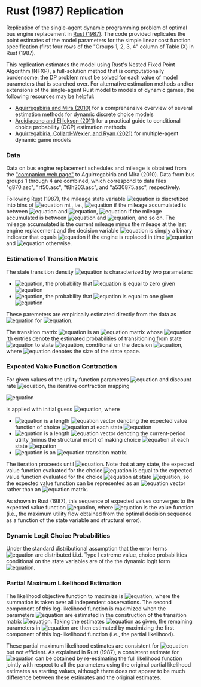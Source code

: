 # Rust (1987) Replication

Replication of the single-agent dynamic programming problem of optimal bus engine replacement in [Rust (1987)](https://www.econometricsociety.org/publications/econometrica/1987/09/01/optimal-replacement-gmc-bus-engines-empirical-model-harold). The code provided replicates the point estimates of the model parameters for the simple linear cost function specification (first four rows of the "Groups 1, 2, 3, 4" column of Table IX) in Rust (1987).

This replication estimates the model using Rust's Nested Fixed Point Algorithm (NFXP), a full-solution method that is computationally burdensome: the DP problem must be solved for each value of model parameters that is searched over. For alternative estimation methods and/or extensions of the single-agent Rust model to models of dynamic games, the following resources may be helpful:
* [Aguirregabiria and Mira (2010)](http://aguirregabiria.net/wpapers/survey_annalsje.pdf) for a comprehensive overview of several estimation methods for dynamic discrete choice models
* [Arcidiacono and Ellickson (2011)](https://www.annualreviews.org/doi/abs/10.1146/annurev-economics-111809-125038) for a practical guide to conditional choice probability (CCP) estimation methods
* [Aguirregabiria, Collard-Wexler, and Ryan (2021)](https://arxiv.org/abs/2109.01725) for multiple-agent dynamic game models

### Data

Data on bus engine replacement schedules and mileage is obtained from the ["companion web page"](http://individual.utoronto.ca/vaguirre/wpapers/program_code_survey_joe_2008.html) to Aguirregabiria and Mira (2010). Data from bus groups 1 through 4 are combined, which correspond to data files "g870.asc", "rt50.asc", "t8h203.asc", and "a530875.asc", respectively.

Following Rust (1987), the mileage state variable ![equation](https://latex.codecogs.com/svg.image?x_t) is discretized into bins of ![equation](https://latex.codecogs.com/svg.image?5000) mi., i.e., ![equation](https://latex.codecogs.com/svg.image?x_t&space;=&space;0) if the mileage accumulated is between ![equation](https://latex.codecogs.com/svg.image?0) and ![equation](https://latex.codecogs.com/svg.image?5000), ![equation](https://latex.codecogs.com/svg.image?x_t&space;=&space;1) if the mileage accumulated is between ![equation](https://latex.codecogs.com/svg.image?5000) and ![equation](https://latex.codecogs.com/svg.image?10000), and so on. The mileage accumulated is the current mileage minus the mileage at the last engine replacement and the decision variable ![equation](https://latex.codecogs.com/svg.image?i_t) is simply a binary indicator that equals ![equation](https://latex.codecogs.com/svg.image?1) if the engine is replaced in time ![equation](https://latex.codecogs.com/svg.image?t) and ![equation](https://latex.codecogs.com/svg.image?0) otherwise.

### Estimation of Transition Matrix

The state transition density ![equation](https://latex.codecogs.com/svg.image?p(x_{t&plus;1}&space;|&space;x_t,&space;i_t,&space;\theta_3)) is characterized by two parameters:
- ![equation](https://latex.codecogs.com/svg.image?\theta_3_0), the probability that ![equation](https://latex.codecogs.com/svg.image?x_{t&plus;1}&space;-&space;x_{t}) is equal to zero given ![equation](https://latex.codecogs.com/svg.image?i_t&space;=&space;0)
- ![equation](https://latex.codecogs.com/svg.image?\theta_3_1), the probability that ![equation](https://latex.codecogs.com/svg.image?x_{t&plus;1}&space;-&space;x_{t}) is equal to one given ![equation](https://latex.codecogs.com/svg.image?i_t&space;=&space;0)

These paremeters are empirically estimated directly from the data as ![equation](https://latex.codecogs.com/svg.image?\text{freq}(x_{t&plus;1}&space;-&space;x_t&space;=&space;j&space;|&space;i_t&space;=&space;0,&space;x_{t&plus;1}&space;-&space;0&space;=&space;j&space;|&space;i_t&space;=&space;1)) for ![equation](https://latex.codecogs.com/svg.image?j&space;=&space;0,&space;1).

The transition matrix ![equation](https://latex.codecogs.com/svg.image?P) is an ![equation](https://latex.codecogs.com/svg.image?S&space;\times&space;S) matrix whose ![equation](https://latex.codecogs.com/svg.image?[j,&space;k])'th entries denote the estimated probabilities of transitioning from state ![equation](https://latex.codecogs.com/svg.image?j) to state ![equation](https://latex.codecogs.com/svg.image?k), conditional on the decision ![equation](https://latex.codecogs.com/svg.image?i&space;=&space;0), where ![equation](https://latex.codecogs.com/svg.image?S&space;=&space;90) denotes the size of the state space.

### Expected Value Function Contraction

For given values of the utility function parameters ![equation](https://latex.codecogs.com/svg.image?\theta) and discount rate ![equation](https://latex.codecogs.com/svg.image?\beta), the iterative contraction mapping

![equation](https://latex.codecogs.com/svg.image?EV^{new}&space;=&space;P&space;[\log&space;(\sum_{j&space;=&space;0,&space;1}&space;\exp(\bar&space;u(\cdot,&space;j;&space;\theta)&space;&plus;&space;\beta&space;EV^{old}))]) 

is applied with initial guess ![equation](https://latex.codecogs.com/svg.image?EV=0), where
- ![equation](https://latex.codecogs.com/svg.image?EV) is a length ![equation](https://latex.codecogs.com/svg.image?S) vector denoting the expected value function of choice ![equation](https://latex.codecogs.com/svg.image?i&space;=&space;0) at each state ![equation](https://latex.codecogs.com/svg.image?x=0,\dots,S-1)
- ![equation](https://latex.codecogs.com/svg.image?\bar&space;u(\cdot,&space;j;&space;\theta)) is a length ![equation](https://latex.codecogs.com/svg.image?S) vector denoting the current-period utility (minus the structural error) of making choice ![equation](https://latex.codecogs.com/svg.image?j) at each state ![equation](https://latex.codecogs.com/svg.image?x=0,\dots,S-1)
- ![equation](https://latex.codecogs.com/svg.image?P) is an ![equation](https://latex.codecogs.com/svg.image?S&space;\times&space;S) transition matrix.

The iteration proceeds until ![equation](https://latex.codecogs.com/svg.image?\left\|&space;EV^{new}&space;-&space;EV^{old}\right\|&space;<&space;10^{-6}). Note that at any state, the expected value function evaluated for the choice ![equation](https://latex.codecogs.com/svg.image?i&space;=&space;1) is equal to the expected value function evaluated for the choice ![equation](https://latex.codecogs.com/svg.image?i&space;=&space;0) at state ![equation](https://latex.codecogs.com/svg.image?x&space;=&space;0), so the expected value function can be represented as an ![equation](https://latex.codecogs.com/svg.image?S&space;\times&space;1) vector rather than an ![equation](https://latex.codecogs.com/svg.image?S&space;\times&space;2) matrix.

As shown in Rust (1987), this sequence of expected values converges to the expected value function ![equation](https://latex.codecogs.com/svg.image?\mathbb{E}_{x',&space;\epsilon'&space;|&space;x,&space;i}[V(x',&space;\epsilon';&space;\theta)]), where ![equation](https://latex.codecogs.com/svg.image?V(\cdot)) is the value function (i.e., the maximum utility flow obtained from the optimal decision sequence as a function of the state variable and structural error).

### Dynamic Logit Choice Probabilities

Under the standard distributional assumption that the error terms ![equation](https://latex.codecogs.com/svg.image?\epsilon_t) are distributed i.i.d. Type I extreme value, choice probabilities conditional on the state variables are of the the dynamic logit form ![equation](https://latex.codecogs.com/svg.image?P(i&space;|&space;x;&space;\theta)&space;=&space;\frac{\exp(\bar&space;u(x,&space;i;&space;\theta)&space;&plus;&space;\beta&space;EV(x,&space;i))}{\sum_{j&space;=&space;0,&space;1}&space;\exp(\bar&space;u(x,&space;j;&space;\theta)&space;&plus;&space;\beta&space;EV(x,&space;j))}).

### Partial Maximum Likelihood Estimation

The likelihood objective function to maximize is 
![equation](https://latex.codecogs.com/svg.image?l(\theta)&space;=&space;\sum_{t}&space;P(i_t&space;|&space;x_t;&space;\theta)&space;&plus;&space;\sum_{t}&space;P(x_t&space;|&space;x_{t&space;-&space;1},&space;i_{t&space;-&space;1};&space;\theta_3)), where the summation is taken over all independent observations. The second component of this log-likelihood function is maximized when the parameters ![equation](https://latex.codecogs.com/svg.image?\theta_3) are estimated in the construction of the transition matrix ![equation](https://latex.codecogs.com/svg.image?P). Taking the estimates ![equation](https://latex.codecogs.com/svg.image?\hat&space;\theta_3) as given, the remaining parameters in ![equation](https://latex.codecogs.com/svg.image?\theta) are then estimated by maximizing the first component of this log-likelihood function (i.e., the partial likelihood).

These partial maximum likelihood estimates are consistent for ![equation](https://latex.codecogs.com/svg.image?\theta) but not efficient. As explained in Rust (1987), a consistent estimate for ![equation](https://latex.codecogs.com/svg.image?\theta) can be obtained by re-estimating the full likelihood function jointly with respect to all the parameters using the original partial likelihood estimates as starting values, although there does not appear to be much difference between these estimates and the original estimates.